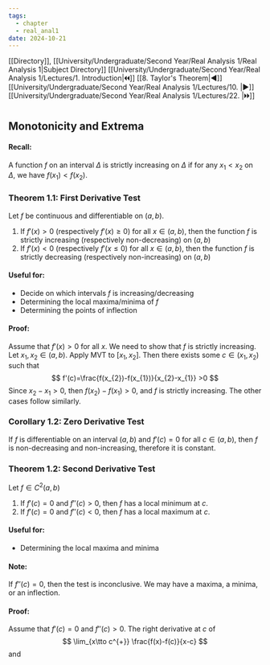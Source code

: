 ```yaml
---
tags:
  - chapter
  - real_anal1
date: 2024-10-21
---
```

[[Directory]], [[University/Undergraduate/Second Year/Real Analysis 1/Real Analysis 1|Subject Directory]]
[[University/Undergraduate/Second Year/Real Analysis 1/Lectures/1. Introduction|🞀🞀]] [[8. Taylor's Theorem|◀]] [[University/Undergraduate/Second Year/Real Analysis 1/Lectures/10. |▶]] [[University/Undergraduate/Second Year/Real Analysis 1/Lectures/22. |🞂🞂]]
# 
## Monotonicity and Extrema 
#### Recall:
A function $f$ on an interval $\Delta$ is strictly increasing on $\Delta$ if for any ${} x_{1} <x_{2} {}$ on $\Delta$, we have ${} f(x_{1})<f(x_{2}) {}$. 

### Theorem 1.1: First Derivative Test
Let ${} f$ be continuous and differentiable on ${} (a,\, b) {}$. 
1) If ${} f'(x)>0 {}$ (respectively ${} f'(x)\geq 0 {}$) for all ${} x \in (a,\, b) {}$, then the function $f$ is strictly increasing (respectively non-decreasing) on ${} (a,\, b) {}$
2) If ${} f'(x)<0 {}$ (respectively ${} f'(x\leq  0 {}$) for all ${} x \in (a,\, b) {}$, then the function $f {}$ is strictly decreasing (respectively non-increasing) on ${} (a,\, b) {}$
#### Useful for:
- Decide on which intervals ${} f$ is increasing/decreasing
- Determining the local maxima/minima of $f {}$
- Determining the points of inflection
#### Proof:
Assume that ${} f'(x)>0 {}$ for all $x$. We need to show that $f$ is strictly increasing. Let ${} x_{1},\, x_{2} \in (a,\, b) {}$. Apply MVT to ${} [x_{1},\, x_{2}] {}$. Then there exists some ${} c \in (x_{1},\, x_{2}) {}$ such that 
$$
f'(c)=\frac{f(x_{2})-f(x_{1})}{x_{2}-x_{1}} >0
$$
Since ${} x_{2}-x_{1}>0 {}$, then ${} f(x_{2})-f(x_{1})>0 {}$, and $f {}$ is strictly increasing. The other cases follow similarly.
### Corollary 1.2: Zero Derivative Test
If ${} f {}$ is differentiable on an interval ${} (a,\, b) {}$ and ${} f'(c)=0 {}$ for all ${} c \in (a,\, b) {}$, then $f {}$ is non-decreasing and non-increasing, therefore it is constant.
### Theorem 1.2: Second Derivative Test
Let ${} f \in C^{2}(a,\, b) {}$
1) If ${} f'(c)=0 {}$ and ${} f''(c)>0 {}$, then $f$ has a local minimum at $c$.
2) If ${} f'(c)=0 {}$ and ${} f''(c)<0 {}$, then $f {}$ has a local maximum at ${} c$.
#### Useful for:
- Determining the local maxima and minima
#### Note:
If ${} f''(c)=0 {}$, then the test is inconclusive. We may have a maxima, a minima, or an inflection. 
#### Proof:
Assume that ${} f'(c)=0 {}$ and ${} f''(c)>0 {}$. The right derivative at $c {}$ of
$$
\lim_{x\tto c^{+}} \frac{f(x)-f(c)}{x-c}
$$
and